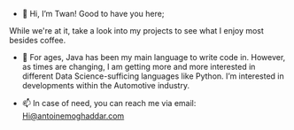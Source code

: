 - 👋 Hi, I’m Twan! Good to have you here;

While we're at it, take a look into my projects to see what I enjoy most besides coffee.


- 👀 For ages, Java has been my main language to write code in. However, as times are changing, I am getting more and more interested in different Data Science-sufficing languages like Python. I’m interested in developments within the Automotive industry.

<!-- - 🌱 I’m currently learning  -->
<!-- - 💞️ I’m looking to collaborate on ... -->
- 📫 In case of need, you can reach me via email: Hi@antoinemoghaddar.com

<!---
AntoineMoghaddar/AntoineMoghaddar is a ✨ special ✨ repository because its `README.md` (this file) appears on your GitHub profile.
You can click the Preview link to take a look at your changes.
--->
